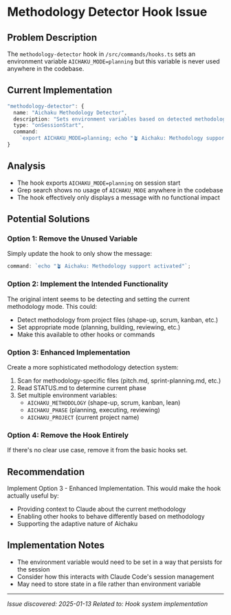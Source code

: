 # Methodology Detector Hook Issue

## Problem Description

The `methodology-detector` hook in `/src/commands/hooks.ts` sets an environment variable `AICHAKU_MODE=planning` but
this variable is never used anywhere in the codebase.

## Current Implementation

```typescript
"methodology-detector": {
  name: "Aichaku Methodology Detector",
  description: "Sets environment variables based on detected methodology",
  type: "onSessionStart",
  command:
    `export AICHAKU_MODE=planning; echo "🪴 Aichaku: Methodology support activated"`,
}
```

## Analysis

- The hook exports `AICHAKU_MODE=planning` on session start
- Grep search shows no usage of `AICHAKU_MODE` anywhere in the codebase
- The hook effectively only displays a message with no functional impact

## Potential Solutions

### Option 1: Remove the Unused Variable

Simply update the hook to only show the message:

```typescript
command: `echo "🪴 Aichaku: Methodology support activated"`;
```

### Option 2: Implement the Intended Functionality

The original intent seems to be detecting and setting the current methodology mode. This could:

- Detect methodology from project files (shape-up, scrum, kanban, etc.)
- Set appropriate mode (planning, building, reviewing, etc.)
- Make this available to other hooks or commands

### Option 3: Enhanced Implementation

Create a more sophisticated methodology detection system:

1. Scan for methodology-specific files (pitch.md, sprint-planning.md, etc.)
2. Read STATUS.md to determine current phase
3. Set multiple environment variables:
   - `AICHAKU_METHODOLOGY` (shape-up, scrum, kanban, lean)
   - `AICHAKU_PHASE` (planning, executing, reviewing)
   - `AICHAKU_PROJECT` (current project name)

### Option 4: Remove the Hook Entirely

If there's no clear use case, remove it from the basic hooks set.

## Recommendation

Implement Option 3 - Enhanced Implementation. This would make the hook actually useful by:

- Providing context to Claude about the current methodology
- Enabling other hooks to behave differently based on methodology
- Supporting the adaptive nature of Aichaku

## Implementation Notes

- The environment variable would need to be set in a way that persists for the session
- Consider how this interacts with Claude Code's session management
- May need to store state in a file rather than environment variable

---

_Issue discovered: 2025-01-13_ _Related to: Hook system implementation_
